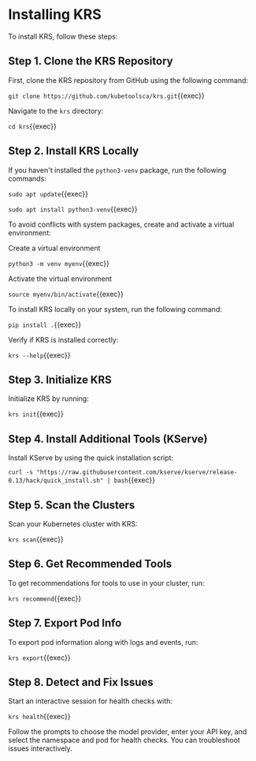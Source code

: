 # Installing KRS

To install KRS, follow these steps:

## Step 1. Clone the KRS Repository

First, clone the KRS repository from GitHub using the following command:

`git clone https://github.com/kubetoolsca/krs.git`{{exec}}

Navigate to the `krs` directory:

`cd krs`{{exec}}

## Step 2. Install KRS Locally

If you haven't installed the `python3-venv` package, run the following commands:

`sudo apt update`{{exec}}

`sudo apt install python3-venv`{{exec}}

To avoid conflicts with system packages, create and activate a virtual environment:

Create a virtual environment

`python3 -m venv myenv`{{exec}}

Activate the virtual environment

`source myenv/bin/activate`{{exec}}

To install KRS locally on your system, run the following command:

`pip install .`{{exec}}

Verify if KRS is installed correctly:

`krs --help`{{exec}}

## Step 3. Initialize KRS

Initialize KRS by running:

`krs init`{{exec}}


## Step 4. Install Additional Tools (KServe)

Install KServe by using the quick installation script:

`curl -s "https://raw.githubusercontent.com/kserve/kserve/release-0.13/hack/quick_install.sh" | bash`{{exec}}

## Step 5. Scan the Clusters

Scan your Kubernetes cluster with KRS:

`krs scan`{{exec}}

## Step 6. Get Recommended Tools

To get recommendations for tools to use in your cluster, run:

`krs recommend`{{exec}}

## Step 7. Export Pod Info

To export pod information along with logs and events, run:

`krs export`{{exec}}

## Step 8. Detect and Fix Issues

Start an interactive session for health checks with:

`krs health`{{exec}}

Follow the prompts to choose the model provider, enter your API key, and select the namespace and pod for health checks. You can troubleshoot issues interactively.
